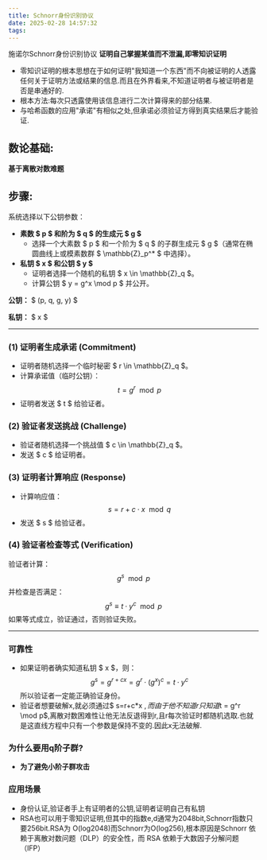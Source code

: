 ```yaml
---
title: Schnorr身份识别协议
date: 2025-02-28 14:57:32
tags:
---
```

施诺尔Schnorr身份识别协议
**证明自己掌握某值而不泄漏,即零知识证明**
* 零知识证明的根本思想在于如何证明"我知道一个东西"而不向被证明的人透露任何关于证明方法或结果的信息.而且在外界看来,不知道证明者与被证明者是否是串通好的.
* 根本方法:每次只透露使用该信息进行二次计算得来的部分结果.
* 与哈希函数的应用"承诺"有相似之处,但承诺必须验证方得到真实结果后才能验证.
## 数论基础:
**基于离散对数难题**
## 步骤:
系统选择以下公钥参数：
- **素数 $ p $ 和阶为 $ q $ 的生成元 $ g $**
  - 选择一个大素数 $ p $ 和一个阶为 $ q $ 的子群生成元 $ g $（通常在椭圆曲线上或模素数群 $ \mathbb{Z}_p^* $ 中选择）。
- **私钥 $ x $ 和公钥 $ y $**
  - 证明者选择一个随机的私钥 $ x \in \mathbb{Z}_q $。
  - 计算公钥 $ y = g^x \mod p $ 并公开。

**公钥：** $ (p, q, g, y) $

**私钥：** $ x $

---

### **(1) 证明者生成承诺 (Commitment)**
- 证明者随机选择一个临时秘密 $ r \in \mathbb{Z}_q $。
- 计算承诺值（临时公钥）：
  $$
  t = g^r \mod p
  $$
- 证明者发送 $ t $ 给验证者。

### **(2) 验证者发送挑战 (Challenge)**
- 验证者随机选择一个挑战值 $ c \in \mathbb{Z}_q $。
- 发送 $ c $ 给证明者。

### **(3) 证明者计算响应 (Response)**
- 计算响应值：
  $$
  s = r + c \cdot x \mod q
  $$
- 发送 $ s $ 给验证者。

### **(4) 验证者检查等式 (Verification)**
验证者计算：
$$
g^s \mod p
$$
并检查是否满足：
$$
g^s \equiv t \cdot y^c \mod p
$$
如果等式成立，验证通过，否则验证失败。

---

### **可靠性**
* 如果证明者确实知道私钥 $ x $，则：
$$
g^s = g^{r + c x} = g^r \cdot (g^x)^c = t \cdot y^c
$$
所以验证者一定能正确验证身份。
* 验证者想要破解x,就必须通过$ s=r+c*x $,而由于他不知道r只知道$t = g^r \mod p$,离散对数困难性让他无法反退得到r,且r每次验证时都随机选取.也就是这直线方程中只有一个参数是保持不变的.因此x无法破解.


### 为什么要用q阶子群?
* **为了避免小阶子群攻击**
### 应用场景
* 身份认证,验证者手上有证明者的公钥,证明者证明自己有私钥
* RSA也可以用于零知识证明,但其中的指数e,d通常为2048bit,Schnorr指数只要256bit.RSA为  O(log2048)而Schnorr为O(log256),根本原因是Schnorr 依赖于离散对数问题（DLP）的安全性，而 RSA 依赖于大数因子分解问题（IFP）